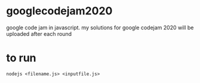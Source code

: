 # googlecodejam2020
google code jam in javascript. my solutions for google codejam 2020 will be uploaded after each round

# to run
```
nodejs <filename.js> <inputfile.js>
```
